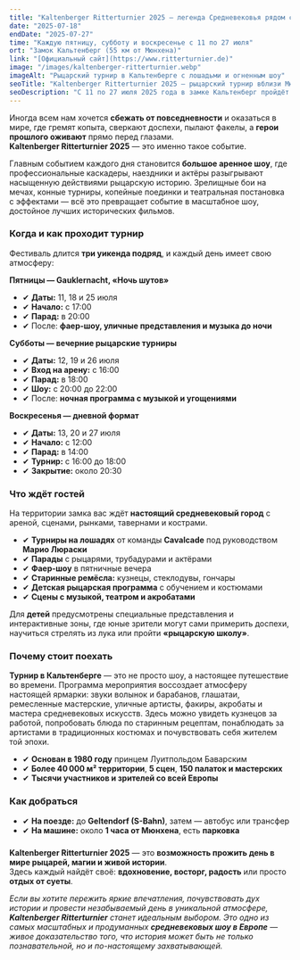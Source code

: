 ```yaml
---
title: "Kaltenberger Ritterturnier 2025 — легенда Средневековья рядом с Мюнхеном"
date: "2025-07-18"
endDate: "2025-07-27"
time: "Каждую пятницу, субботу и воскресенье с 11 по 27 июля"
ort: "Замок Кальтенберг (55 км от Мюнхена)"
link: "[Официальный сайт](https://www.ritterturnier.de)"
image: "/images/kaltenberger-ritterturnier.webp"
imageAlt: "Рыцарский турнир в Кальтенберге с лошадьми и огненным шоу"
seoTitle: "Kaltenberger Ritterturnier 2025 — рыцарский турнир вблизи Мюнхена"
seoDescription: "С 11 по 27 июля 2025 года в замке Кальтенберг пройдёт крупнейший в Европе рыцарский турнир с парадами, фаер-шоу и средневековой атмосферой."
---
```


Иногда всем нам хочется **сбежать от повседневности** и оказаться в мире, где гремят копыта, сверкают доспехи, пылают факелы, а **герои прошлого оживают** прямо перед глазами.  
**Kaltenberger Ritterturnier 2025** — это именно такое событие.

Главным событием каждого дня становится **большое аренное шоу**, где профессиональные каскадеры, наездники и актёры разыгрывают насыщенную действиями рыцарскую историю. Зрелищные бои на мечах, конные турниры, копейные поединки и театральная постановка с эффектами — всё это превращает событие в масштабное шоу, достойное лучших исторических фильмов.

### Когда и как проходит турнир

Фестиваль длится **три уикенда подряд**, и каждый день имеет свою атмосферу:

**Пятницы — Gauklernacht, «Ночь шутов»**  
- ✔ **Даты:** 11, 18 и 25 июля  
- ✔ **Начало:** с 17:00  
- ✔ **Парад:** в 20:00  
- ✔ После: **фаер-шоу, уличные представления и музыка до ночи**

**Субботы — вечерние рыцарские турниры**  
- ✔ **Даты:** 12, 19 и 26 июля  
- ✔ **Вход на арену:** с 16:00  
- ✔ **Парад:** в 18:00  
- ✔ **Шоу:** с 20:00 до 22:00  
- ✔ После: **ночная программа с музыкой и угощениями**

**Воскресенья — дневной формат**  
- ✔ **Даты:** 13, 20 и 27 июля  
- ✔ **Начало:** с 12:00  
- ✔ **Парад:** в 14:00  
- ✔ **Турнир:** с 16:00 до 18:00  
- ✔ **Закрытие:** около 20:30

### Что ждёт гостей

На территории замка вас ждёт **настоящий средневековый город** с ареной, сценами, рынками, тавернами и кострами.

- ✔ **Турниры на лошадях** от команды **Cavalcade** под руководством **Марио Люраски**
- ✔ **Парады** с рыцарями, трубадурами и актёрами
- ✔ **Фаер-шоу** в пятничные вечера
- ✔ **Старинные ремёсла:** кузнецы, стеклодувы, гончары
- ✔ **Детская рыцарская программа** с обучением и костюмами
- ✔ **Сцены с музыкой, театром и акробатами**

Для **детей** предусмотрены специальные представления и интерактивные зоны, где юные зрители могут сами примерить доспехи, научиться стрелять из лука или пройти **«рыцарскую школу»**.

### Почему стоит поехать

**Турнир в Кальтенберге** — это не просто шоу, а настоящее путешествие во времени. Программа мероприятия воссоздает атмосферу настоящей ярмарки: звуки волынок и барабанов, глашатаи, ремесленные мастерские, уличные артисты, факиры, акробаты и мастера средневековых искусств. Здесь можно увидеть кузнецов за работой, попробовать блюда по старинным рецептам, понаблюдать за артистами в традиционных костюмах и почувствовать себя жителем той эпохи. 

- ✔ **Основан в 1980 году** принцем Луитпольдом Баварским  
- ✔ **Более 40 000 м² территории**, **5 сцен**, **150 палаток и мастерских**  
- ✔ **Тысячи участников и зрителей со всей Европы**

### Как добраться

- ✔ **На поезде:** до **Geltendorf (S-Bahn)**, затем — автобус или трансфер  
- ✔ **На машине:** около **1 часа от Мюнхена**, есть **парковка**

###

**Kaltenberger Ritterturnier 2025** — это **возможность прожить день в мире рыцарей, магии и живой истории**.  
Здесь каждый найдёт своё: **вдохновение, восторг, радость** или просто **отдых от суеты**.  

_Если вы хотите пережить яркие впечатления, почувствовать дух истории и провести незабываемый день в уникальной атмосфере, **Kaltenberger Ritterturnier** станет идеальным выбором. Это одно из самых масштабных и продуманных **средневековых шоу в Европе** — живое доказательство того, что история может быть не только познавательной, но и по-настоящему захватывающей._
